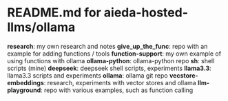 # README.md for aieda-hosted-llms/ollama

**research**: my own research and notes
**give_up_the_func**: repo with an example for adding functions / tools
**function-support**: my own example of using functions with ollama
**ollama-python**: ollama-python repo
**sh**: shell scripts (mine)
**deepseek**: deepseek shell scripts, experiments
**llama3.3**: llama3.3 scripts and experiments
**ollama**: ollama git repo
**vecstore-embeddings**: research, experiments with vector stores and ollama
**llm-playground**: repo with various examples, such as function calling
